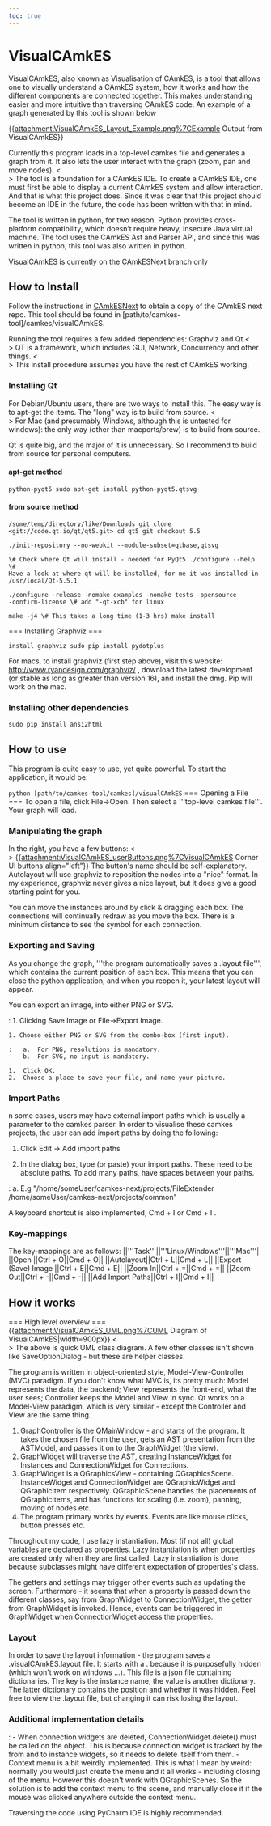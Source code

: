 ```yaml
---
toc: true
---
```


# VisualCAmkES
 VisualCAmkES, also known as Visualisation of CAmkES, is
a tool that allows one to visually understand a CAmkES system, how it
works and how the different components are connected together. This
makes understanding easier and more intuitive than traversing CAmkES
code. An example of a graph generated by this tool is shown below

{{<attachment:VisualCAmkES_Layout_Example.png%7CExample> Output from
VisualCAmkES}}

Currently this program loads in a top-level camkes file and generates a
graph from it. It also lets the user interact with the graph (zoom, pan
and move nodes). <<BR>> The tool is a foundation for a
CAmkES IDE. To create a CAmkES IDE, one must first be able to display a
current CAmkES system and allow interaction. And that is what this
project does. Since it was clear that this project should become an IDE
in the future, the code has been written with that in mind.

The tool is written in python, for two reason. Python provides
cross-platform compatibility, which doesn’t require heavy, insecure Java
virtual machine. The tool uses the CAmkES Ast and Parser API, and since
this was written in python, this tool was also written in python.

VisualCAmkES is currently on the [CAmkESNext](../CAmkESNext) branch only


## How to Install
 Follow the instructions in [CAmkESNext](../CAmkESNext) to
obtain a copy of the CAmkES next repo. This tool should be found in
[path/to/camkes-tool]/camkes/visualCAmkES.

Running the tool requires a few added dependencies: Graphviz and
Qt.<<BR>> QT is a framework, which includes GUI, Network,
Concurrency and other things. <<BR>> This install procedure
assumes you have the rest of CAmkES working.

### Installing Qt
 For Debian/Ubuntu users, there are two ways to
install this. The easy way is to apt-get the items. The "long" way is to
build from source. <<BR>> For Mac (and presumably Windows,
although this is untested for windows): the only way (other than
macports/brew) is to build from source.

Qt is quite big, and the major of it is unnecessary. So I recommend to
build from source for personal computers.

#### apt-get method
```\#!highlight bash sudo apt-get install
python-pyqt5 sudo apt-get install python-pyqt5.qtsvg
```

#### from source method
```\#!highlight bash cd
/some/temp/directory/like/Downloads git clone
<git://code.qt.io/qt/qt5.git> cd qt5 git checkout 5.5

./init-repository --no-webkit --module-subset=qtbase,qtsvg

\# Check where Qt will install - needed for PyQt5 ./configure --help \#
Have a look at where qt will be installed, for me it was installed in
/usr/local/Qt-5.5.1

./configure -release -nomake examples -nomake tests -opensource
-confirm-license \# add "-qt-xcb" for linux

make -j4 \# This takes a long time (1-3 hrs) make install
```
===
Installing Graphviz ===
``` sudo apt-get install graphviz sudo pip
install graphviz sudo pip install pydotplus
```
For macs, to install
graphviz (first step above), visit this website:
<http://www.ryandesign.com/graphviz/> , download the latest development
(or stable as long as greater than version 16), and install the dmg. Pip
will work on the mac.

### Installing other dependencies
 ` sudo pip install ansi2html `
## How to use
 This program is quite easy to use, yet quite powerful.
To start the application, it would be:

` python [path/to/camkes-tool/camkes]/visualCAmkES ` === Opening a
File === To open a file, click File->Open. Then select a '''top-level
camkes file'''. Your graph will load.

### Manipulating the graph
 In the right, you have a few buttons:
<<BR>>
{{<attachment:VisualCAmkES_userButtons.png%7CVisualCAmkES> Corner UI
buttons|align="left"}} The button's name should be self-explanatory.
Autolayout will use graphviz to reposition the nodes into a "nice"
format. In my experience, graphviz never gives a nice layout, but it
does give a good starting point for you.

You can move the instances around by click & dragging each box. The
connections will continually redraw as you move the box. There is a
minimum distance to see the symbol for each connection.

### Exporting and Saving
 As you change the graph, '''the program
automatically saves a .layout file''', which contains the current
position of each box. This means that you can close the python
application, and when you reopen it, your latest layout will appear.

You can export an image, into either PNG or SVG.

:   1.  Clicking Save Image or File->Export Image.

    1. Choose either PNG or SVG from the combo-box (first input).

    :   a.  For PNG, resolutions is mandatory.
        b.  For SVG, no input is mandatory.

    1.  Click OK.
    2.  Choose a place to save your file, and name your picture.

### Import Paths


n some cases, users may have external import paths which is usually a
parameter to the camkes parser. In order to visualise these camkes
projects, the user can add import paths by doing the following:

  1.  Click Edit -> Add import paths
 
  1. In the dialog box, type (or paste) your import paths. These need to be absolute paths. To add many paths, have spaces between your paths.
 
  :   a.  E.g "/home/someUser/camkes-next/projects/FileExtender
          /home/someUser/camkes-next/projects/common"
 
A keyboard shortcut is also implemented, Cmd + I or Cmd + I .

### Key-mappings


The key-mappings are as follows:
||'''Task'''||'''Linux/Windows'''||'''Mac'''|| ||Open ||Ctrl + O||Cmd +
O|| ||Autolayout||Ctrl + L||Cmd + L|| ||Export (Save) Image ||Ctrl +
E||Cmd + E|| ||Zoom In||Ctrl + =||Cmd + =|| ||Zoom Out||Ctrl + -||Cmd +
-|| ||Add Import Paths||Ctrl + I||Cmd + I||

## How it works
 === High level overview ===
{{<attachment:VisualCAmkES_UML.png%7CUML> Diagram of
VisualCAmkES|width=900px}} <<BR>> The above is quick UML
class diagram. A few other classes isn't shown like SaveOptionDialog -
but these are helper classes.

The program is written in object-oriented style, Model-View-Controller
(MVC) paradigm. If you don't know what MVC is, its pretty much: Model
represents the data, the backend; View represents the front-end, what
the user sees; Controller keeps the Model and View in sync. Qt works on
a Model-View paradigm, which is very similar - except the Controller and
View are the same thing.

  1.  GraphController is the QMainWindow - and starts of the program. It
      takes the chosen file from the user, gets an AST presentation from
      the ASTModel, and passes it on to the GraphWidget (the view).
  2.  GraphWidget will traverse the AST, creating InstanceWidget for
      Instances and ConnectionWidget for Connections.
  3.  GraphWidget is a QGraphicsView - containing QGraphicsScene.
      InstanceWidget and ConnectionWidget are QGraphicWidget and
      QGraphicItem respectively. QGraphicScene handles the placements of
      QGraphicItems, and has functions for scaling (i.e. zoom), panning,
      moving of nodes etc.
  4.  The program primary works by events. Events are like mouse clicks,
      button presses etc.

Throughout my code, I use lazy instantiation. Most (if not all) global
variables are declared as properties. Lazy instantiation is when
properties are created only when they are first called. Lazy
instantiation is done because subclasses might have different
expectation of properties's class.

The getters and settings may trigger other events such as updating the
screen. Furthermore - it seems that when a property is passed down the
different classes, say from GraphWidget to ConnectionWidget, the getter
from GraphWidget is invoked. Hence, events can be triggered in
GraphWidget when ConnectionWidget access the properties.

### Layout
 In order to save the layout information - the program
saves a .visualCAmkES.layout file. It starts with a . because it is
purposefully hidden (which won't work on windows ...). This file is a
json file containing dictionaries. The key is the instance name, the
value is another dictionary. The latter dictionary contains the position
and whether it was hidden. Feel free to view the .layout file, but
changing it can risk losing the layout.

### Additional implementation details


:   -   When connection widgets are deleted, ConnectionWidget.delete()
        must be called on the object. This is because connection widget
        is tracked by the from and to instance widgets, so it needs to
        delete itself from them.
    -   Context menu is a bit weirdly implemented. This is what I mean
        by weird: normally you would just create the menu and it all
        works - including closing of the menu. However this doesn't work
        with QGraphicScenes. So the solution is to add the context menu
        to the scene, and manually close it if the mouse was clicked
        anywhere outside the context menu.

Traversing the code using PyCharm IDE is highly recommended.
